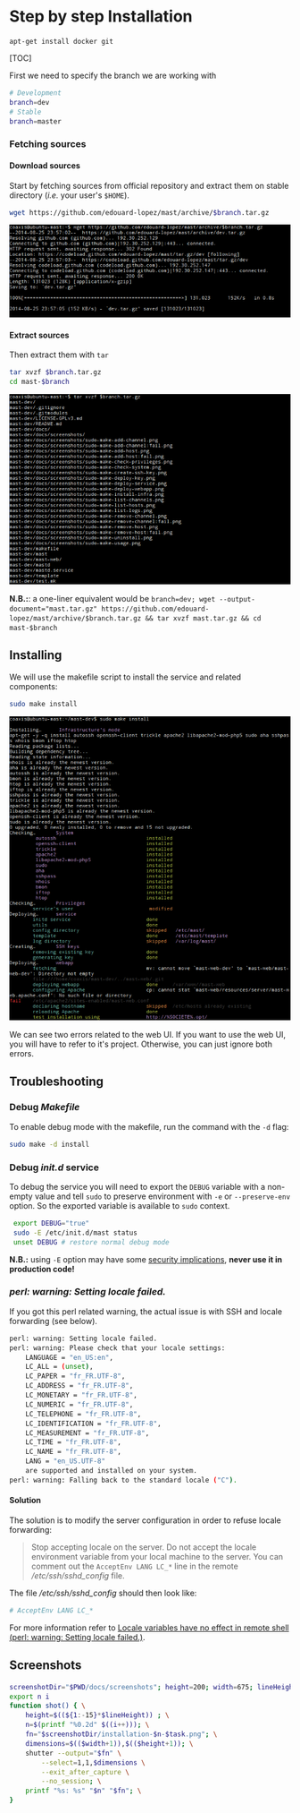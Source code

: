 # Step by step Installation

    apt-get install docker git

[TOC]

First we need to specify the branch we are working with
```bash
# Development
branch=dev 
# Stable
branch=master
```
### Fetching sources

#### Download sources
Start by fetching sources from official repository and extract them on stable directory (_i.e._ your user's `$HOME`).

```bash
wget https://github.com/edouard-lopez/mast/archive/$branch.tar.gz
```
![wget](docs/screenshots/installation-00-fetch.png)

#### Extract sources
Then extract them with `tar`
```bash
tar xvzf $branch.tar.gz
cd mast-$branch
```
![tar xvzf](docs/screenshots/installation-01-extract.png)

**N.B.:**: a one-liner equivalent would be `branch=dev; wget --output-document="mast.tar.gz" https://github.com/edouard-lopez/mast/archive/$branch.tar.gz && tar xvzf mast.tar.gz && cd mast-$branch`

## Installing

We will use the makefile script to install the service and related components:
```bash
sudo make install
```
![sudo make install](docs/screenshots/installation-02-make-install.png)

We can see two errors related to the web UI. If you want to use the web UI, you will have to refer to it's project. Otherwise, you can just ignore both errors.

## Troubleshooting

### Debug _Makefile_
To enable debug mode with the makefile, run the command with the `-d` flag:

```bash
sudo make -d install
```

### Debug _init.d_ service

To debug the service you will need to export the `DEBUG` variable with a non-empty value and tell `sudo` to preserve environment with `-e` or `--preserve-env` option. So the exported variable is available to `sudo` context.

```bash
 export DEBUG="true"
 sudo -E /etc/init.d/mast status
 unset DEBUG # restore normal debug mode
```

 **N.B.:** using `-E` option may have some [security implications](https://stackoverflow.com/questions/8633461/how-to-keep-environment-variables-when-using-sudo#comment10726355_8636711), **never use it in production code!**

### _perl: warning: Setting locale failed._

If you got this perl related warning, the actual issue is with SSH and locale forwarding (see below).
```bash
perl: warning: Setting locale failed.
perl: warning: Please check that your locale settings:
    LANGUAGE = "en_US:en",
    LC_ALL = (unset),
    LC_PAPER = "fr_FR.UTF-8",
    LC_ADDRESS = "fr_FR.UTF-8",
    LC_MONETARY = "fr_FR.UTF-8",
    LC_NUMERIC = "fr_FR.UTF-8",
    LC_TELEPHONE = "fr_FR.UTF-8",
    LC_IDENTIFICATION = "fr_FR.UTF-8",
    LC_MEASUREMENT = "fr_FR.UTF-8",
    LC_TIME = "fr_FR.UTF-8",
    LC_NAME = "fr_FR.UTF-8",
    LANG = "en_US.UTF-8"
    are supported and installed on your system.
perl: warning: Falling back to the standard locale ("C").
```

#### Solution
The solution is to modify the server configuration in order to refuse locale forwarding:

> Stop accepting locale on the server. Do not accept the locale environment variable from your local machine to the server. 
> You can comment out the `AcceptEnv LANG LC_*` line in the remote _/etc/ssh/sshd_config_ file.

The file _/etc/ssh/sshd_config_ should then look like:

```bash
# AcceptEnv LANG LC_*
```
For more information refer to [Locale variables have no effect in remote shell (perl: warning: Setting locale failed.)](http://askubuntu.com/a/144448/22343).

## Screenshots

```bash
screenshotDir="$PWD/docs/screenshots"; height=200; width=675; lineHeight=13;
export n i
function shot() { \
	height=$((${1:-15}*$lineHeight)) ; \
	n=$(printf "%0.2d" $((i++))); \
	fn="$screenshotDir/installation-$n-$task.png"; \
	dimensions=$(($width+1)),$(($height+1)); \
	shutter --output="$fn" \
		--select=1,1,$dimensions \
		--exit_after_capture \
		--no_session; \
	printf "%s: %s" "$n" "$fn"; \
}

```

